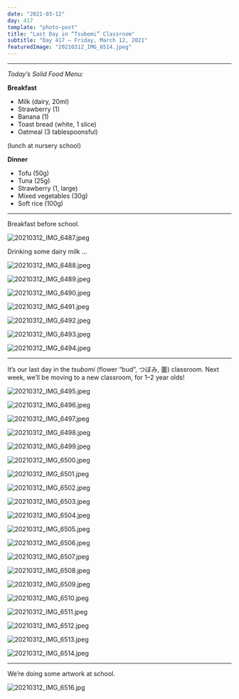 ```yaml
---
date: "2021-03-12"
day: 417
template: "photo-post"
title: "Last Day in “Tsubomi” Classroom"
subtitle: "Day 417 – Friday, March 12, 2021"
featuredImage: "20210312_IMG_6514.jpeg"
---
```


<hr />

_Today’s Solid Food Menu:_

**Breakfast**

- Milk (dairy, 20ml)
- Strawberry (1)
- Banana (1)
- Toast bread (white, 1 slice)
- Oatmeal (3 tablespoonsful)

(lunch at nursery school)

**Dinner**

- Tofu (50g)
- Tuna (25g)
- Strawberry (1, large)
- Mixed vegetables (30g)
- Soft rice (100g)

<hr />

Breakfast before school.

![20210312_IMG_6487.jpeg](20210312_IMG_6487.jpeg)

Drinking some dairy milk …

![20210312_IMG_6488.jpeg](20210312_IMG_6488.jpeg)

![20210312_IMG_6489.jpeg](20210312_IMG_6489.jpeg)

![20210312_IMG_6490.jpeg](20210312_IMG_6490.jpeg)

![20210312_IMG_6491.jpeg](20210312_IMG_6491.jpeg)

![20210312_IMG_6492.jpeg](20210312_IMG_6492.jpeg)

![20210312_IMG_6493.jpeg](20210312_IMG_6493.jpeg)

![20210312_IMG_6494.jpeg](20210312_IMG_6494.jpeg)

<hr />

It’s our last day in the *tsubomi* (flower “bud”, つぼみ, 蕾) classroom. Next week, we’ll be moving to a new classroom, for 1–2 year olds!

![20210312_IMG_6495.jpeg](20210312_IMG_6495.jpeg)

![20210312_IMG_6496.jpeg](20210312_IMG_6496.jpeg)

![20210312_IMG_6497.jpeg](20210312_IMG_6497.jpeg)

![20210312_IMG_6498.jpeg](20210312_IMG_6498.jpeg)

![20210312_IMG_6499.jpeg](20210312_IMG_6499.jpeg)

![20210312_IMG_6500.jpeg](20210312_IMG_6500.jpeg)

![20210312_IMG_6501.jpeg](20210312_IMG_6501.jpeg)

![20210312_IMG_6502.jpeg](20210312_IMG_6502.jpeg)

![20210312_IMG_6503.jpeg](20210312_IMG_6503.jpeg)

![20210312_IMG_6504.jpeg](20210312_IMG_6504.jpeg)

![20210312_IMG_6505.jpeg](20210312_IMG_6505.jpeg)

![20210312_IMG_6506.jpeg](20210312_IMG_6506.jpeg)

![20210312_IMG_6507.jpeg](20210312_IMG_6507.jpeg)

![20210312_IMG_6508.jpeg](20210312_IMG_6508.jpeg)

![20210312_IMG_6509.jpeg](20210312_IMG_6509.jpeg)

![20210312_IMG_6510.jpeg](20210312_IMG_6510.jpeg)

![20210312_IMG_6511.jpeg](20210312_IMG_6511.jpeg)

![20210312_IMG_6512.jpeg](20210312_IMG_6512.jpeg)

![20210312_IMG_6513.jpeg](20210312_IMG_6513.jpeg)

![20210312_IMG_6514.jpeg](20210312_IMG_6514.jpeg)

<hr />

We’re doing some artwork at school.

![20210312_IMG_6516.jpg](20210312_IMG_6516.jpg)
